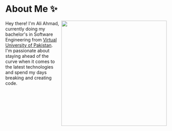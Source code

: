 # About Me ✨
<img align="right" src="https://i.imgur.com/840b0PX.gif" width="329" height="329">
<p align="left">Hey there! I'm Ali Ahmad, currently doing my bachelor's in Software Engineering from <a href="https://www.vu.edu.pk/">Virtual University of Pakistan</a>. I'm passionate about staying ahead of the curve when it comes to the latest technologies and spend my days breaking and creating code.
